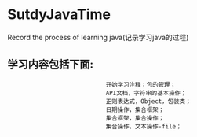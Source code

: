 # SutdyJavaTime
Record the process of learning java(记录学习java的过程)

学习内容包括下面: 
------------
                                开始学习注释；包的管理；  
                                API文档，字符串的基本操作；  
                                正则表达式，Object，包装类；  
                                日期操作，集合框架；  
                                集合框架，集合操作；  
                                集合操作，文本操作-file；  
